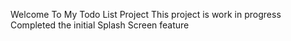 Welcome To My Todo List Project
This project is work in progress
Completed the initial Splash Screen feature
